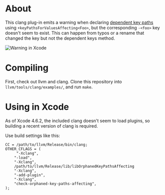 # About

This clang plug-in emits a warning when declaring [dependent key paths](1) using `+keyPathsForValuesAffecting<Foo>`, but the corresponding `-<foo>` key doesn't seem to exist. This can happen from typos or a rename that changed the key but not the dependent keys method.

[1]: http://developer.apple.com/library/ios/#documentation/cocoa/conceptual/KeyValueObserving/Articles/KVODependentKeys.html

![Warning in Xcode](https://raw.github.com/jmah/Clang-OrphanedKPA/screenshots/xcode-warning.png)

# Compiling

First, check out llvm and clang. Clone this repository into `llvm/tools/clang/examples/`, and run `make`.

# Using in Xcode

As of Xcode 4.6.2, the included clang doesn't seem to load plugins, so building a recent version of clang is required.

Use build settings like this:

    CC = /path/to/llvm/Release/bin/clang;
    OTHER_CFLAGS = (
         "-Xclang",
        "-load",
        "-Xclang",
        /path/to/llvm/Release/lib/libOrphanedKeyPathsAffecting
        "-Xclang",
        "-add-plugin",
        "-Xclang",
        "check-orphaned-key-paths-affecting",
    );

